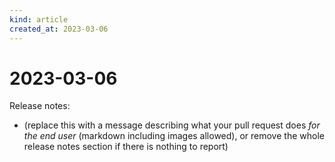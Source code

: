 ```yaml
---
kind: article
created_at: 2023-03-06
---
```


# 2023-03-06

Release notes:

* (replace this with a message describing what your pull request does *for the end user* (markdown including images allowed), or remove the whole release notes section if there is nothing to report)
